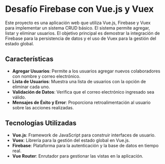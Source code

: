 # Desafío Firebase con Vue.js y Vuex

Este proyecto es una aplicación web que utiliza Vue.js, Firebase y Vuex para implementar un sistema CRUD básico. El sistema permite agregar, listar y eliminar usuarios. El objetivo principal es demostrar la integración de Firebase para la persistencia de datos y el uso de Vuex para la gestión del estado global.

## Características

- **Agregar Usuarios**: Permite a los usuarios agregar nuevos colaboradores con nombre y correo electrónico.
- **Lista de Usuarios**: Muestra una lista de usuarios con la opción de eliminar cada uno.
- **Validación de Datos**: Verifica que el correo electrónico ingresado sea válido.
- **Mensajes de Éxito y Error**: Proporciona retroalimentación al usuario sobre las acciones realizadas.

## Tecnologías Utilizadas

- **Vue.js**: Framework de JavaScript para construir interfaces de usuario.
- **Vuex**: Librería para la gestión del estado global en Vue.js.
- **Firebase**: Plataforma para la autenticación y la base de datos en tiempo real.
- **Vue Router**: Enrutador para gestionar las vistas en la aplicación.
